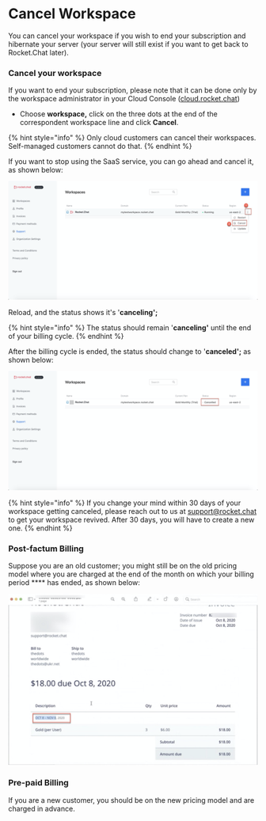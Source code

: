 # Cancel Workspace

You can cancel your workspace if you wish to end your subscription and hibernate your server (your server will still exist if you want to get back to Rocket.Chat later).

### **Cancel your workspace**

If you want to end your subscription, please note that it can be done only by the workspace administrator in your Cloud Console ([cloud.rocket.chat](https://cloud.rocket.chat/))

* Choose **workspace,** click on the three dots at the end of the correspondent workspace line and click **Cancel**.

{% hint style="info" %}
Only cloud customers can cancel their workspaces. Self-managed customers cannot do that.
{% endhint %}

If you want to stop using the SaaS service, you can go ahead and cancel it, as shown below:

![](<../../../../.gitbook/assets/image (198).png>)

Reload, and the status shows it's '**canceling';**

{% hint style="info" %}
The status should remain '**canceling'** until the end of your billing cycle.
{% endhint %}

After the billing cycle is ended, the status should change to '**canceled';** as shown below:

![](<../../../../.gitbook/assets/image (200).png>)

{% hint style="info" %}
If you change your mind within 30 days of your workspace getting canceled, please reach out to us at [support@rocket.chat](mailto:support@rocket.chat) to get your workspace revived. After 30 days, you will have to create a new one.
{% endhint %}

### Post-factum Billing

Suppose you are an old customer; you might still be on the old pricing model where you are charged at the end of the month on which your billing period \*\*\*\* has ended, as shown below:

![Invoices](<../../../../.gitbook/assets/image (308) (2) (2) (1) (1) (1) (1) (2).png>)

### Pre-paid Billing

If you are a new customer, you should be on the new pricing model and are charged in advance.

